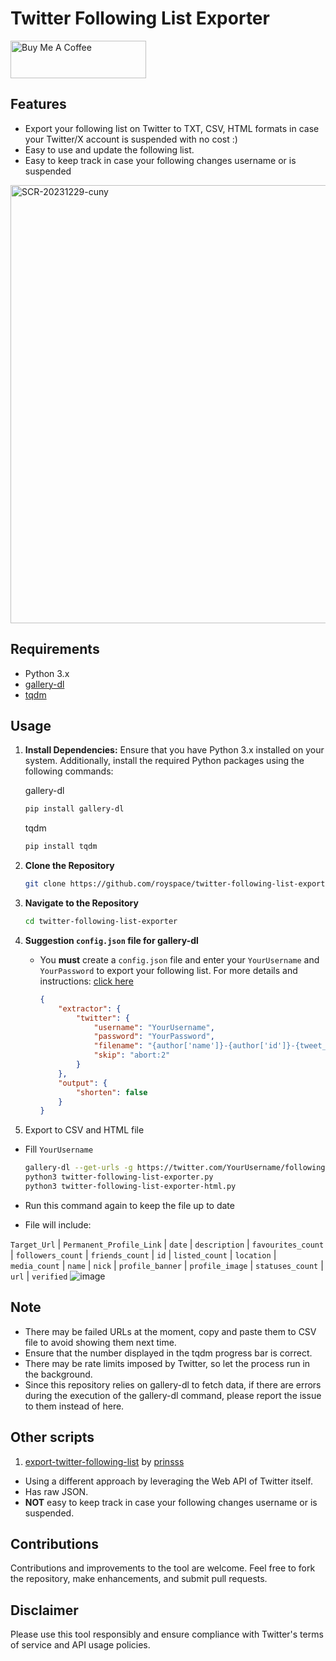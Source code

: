 # Twitter Following List Exporter

<a href="https://www.buymeacoffee.com/royspace" target="_blank"><img src="https://cdn.buymeacoffee.com/buttons/v2/default-yellow.png" alt="Buy Me A Coffee" style="height: 60px !important;width: 217px !important;" ></a>


## Features

- Export your following list on Twitter to TXT, CSV, HTML formats in case your Twitter/X account is suspended with no cost :)
- Easy to use and update the following list.
- Easy to keep track in case your following changes username or is suspended

 <img width="701" alt="SCR-20231229-cuny" src="https://github.com/royspace/twitter-following-list-exporter/assets/85507215/f6ad7280-870f-4b03-aded-ec7c11b36ae2">

## Requirements

- Python 3.x
- [gallery-dl](https://github.com/mikf/gallery-dl)
- [tqdm](https://github.com/tqdm/tqdm)

## Usage

1. **Install Dependencies:**
   Ensure that you have Python 3.x installed on your system. Additionally, install the required Python packages using the following commands:

   gallery-dl
     ```bash
     pip install gallery-dl
     ```
   tqdm
     ```bash
     pip install tqdm
     ```

3. **Clone the Repository**
     ```bash
     git clone https://github.com/royspace/twitter-following-list-exporter.git
     ```

4. **Navigate to the Repository**
     ```bash
     cd twitter-following-list-exporter
     ```

5. **Suggestion `config.json` file for gallery-dl**
   - You **must** create a `config.json` file and enter your `YourUsername` and `YourPassword` to export your following list. For more details and instructions: [click here](https://github.com/mikf/gallery-dl?tab=readme-ov-file#configuration)
     ```json
     {
         "extractor": {
             "twitter": {
                 "username": "YourUsername",
                 "password": "YourPassword",
                 "filename": "{author['name']}-{author['id']}-{tweet_id}-{num}-{date:?//%Y%m%d_%H%M%S}.{extension}",
                 "skip": "abort:2"
             }
         },
         "output": {
             "shorten": false
         }
     }
     ```

6. Export to CSV and HTML file
- Fill `YourUsername`

     ```bash
     gallery-dl --get-urls -g https://twitter.com/YourUsername/following > twitter_following_list_converted.txt
     python3 twitter-following-list-exporter.py
     python3 twitter-following-list-exporter-html.py
     ```
- Run this command again to keep the file up to date
- File will include:

`Target_Url` | `Permanent_Profile_Link` |	`date` | `description` | `favourites_count` | `followers_count` | `friends_count` | `id` | `listed_count` | `location` | `media_count` | `name` | `nick` | `profile_banner` | `profile_image` | `statuses_count` | `url` | `verified`
![image](https://github.com/royspace/twitter-following-list-exporter/assets/85507215/65c62b17-f7f1-41b5-a36e-90f069fe98cf)

## Note
- There may be failed URLs at the moment, copy and paste them to CSV file to avoid showing them next time.
- Ensure that the number displayed in the tqdm progress bar is correct.
- There may be rate limits imposed by Twitter, so let the process run in the background.
- Since this repository relies on gallery-dl to fetch data, if there are errors during the execution of the gallery-dl command, please report the issue to them instead of here.

## Other scripts

1. [export-twitter-following-list](https://github.com/prinsss/export-twitter-following-list) by [prinsss](https://github.com/prinsss)
- Using a different approach by leveraging the Web API of Twitter itself.
- Has raw JSON.
- **NOT** easy to keep track in case your following changes username or is suspended.


## Contributions
Contributions and improvements to the tool are welcome. Feel free to fork the repository, make enhancements, and submit pull requests.

## Disclaimer
Please use this tool responsibly and ensure compliance with Twitter's terms of service and API usage policies.
